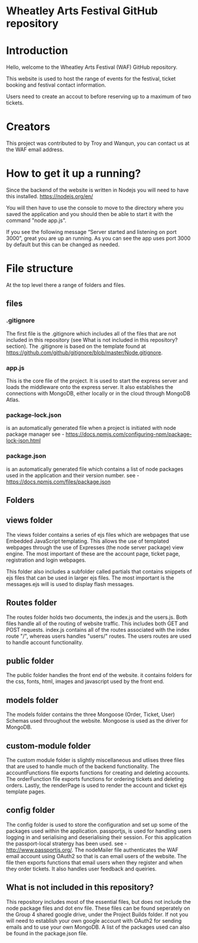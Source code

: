# Wheatley Arts Festival GitHub repository


# Introduction

Hello, welcome to the Wheatley Arts Festival (WAF) GitHub repository. 

This website is used to host the range of events for the festival, ticket booking and festival contact information. 

Users need to create an accout to before reserving up to a maximum of two tickets. 

# Creators
This project was contributed to by Troy and Wanqun, you can contact us at the WAF email address.


# How to get it up a running? 
Since the backend of the website is written in Nodejs you will need to have this installed. 
https://nodejs.org/en/

You will then have to use the console to move to the directory where you saved the application and you should then be able  to start it with the command "node app.js". 

If you see the following message “Server started and listening on port 3000”, great you are up an running. As you can 
see the app uses port 3000 by default but this can be changed as needed. 

# File structure
At the top level there a range of folders and files. 

## files

### .gitignore
The first file is the .gitignore which includes all of the files that are not included in this repository (see What is not included in this repository? section). The .gitignore is based on the template found at https://github.com/github/gitignore/blob/master/Node.gitignore.

### app.js
This is the core file of the project. It is used to start the express server and loads the middleware onto the express server. It also establishes the connections with MongoDB, either locally or in the cloud through MongoDB Atlas.

### package-lock.json 
is an automatically generated file when a project is initiated with node package manager see -
https://docs.npmjs.com/configuring-npm/package-lock-json.html

### package.json
is an automatically generated file which contains a list of node packages used in the application and their version number. see - https://docs.npmjs.com/files/package.json


## Folders 

## views folder
The views folder contains a series of ejs files which are webpages that use Embedded JavaScript templating.
This allows the use of templated webpages through the use of Expresses (the node server package) view engine.
The most important of these are the account page, ticket page, registration and login webpages. 

This folder also includes a subfolder called partials that contains snippets of ejs files that can be used in larger
ejs files. The most important is the messages.ejs will is used to display flash messages.


## Routes folder
The routes folder holds two documents, the index.js and the users.js. Both files handle all of the routing of website traffic. This includes both GET and POST requests. index.js contains all of the routes associated with the index route "/", whereas users handles "users/" routes. The users routes are used to handle account functionality.


## public folder
The public folder handles the front end of the website. it contains folders for the css, fonts, html, images and javascript used by the front end.

## models folder 
The models folder contains the three Mongoose (Order, Ticket, User) Schemas used throughout the website. Mongoose is used as the driver for MongoDB.

## custom-module folder
The custom module folder is slightly miscellaneous and utlises three files that are used to handle much of the backend functionality.  The accountFunctions file exports functions for creating and deleting accounts.
The orderFunction file exports functions for ordering tickets and deleting orders. Lastly, the renderPage is used 
to render the account and ticket ejs template pages. 


## config folder
The config folder is used to store the configuration and set up some of the packages used within the application. 
passportjs, is used for handling users logging in and serialising and deserialising their session. For this application the passport-local stratergy has been used. see - http://www.passportjs.org/.
The nodeMailer file authenticates the WAF email account using OAuth2 so that is can email users of the website.
The file then exports functions that email users when they register and when they order tickets. It also handles user feedback and queiries.



## What is not included in this repository?
This repository includes most of the essential files, but does not include the node package files and dot env file. These files can be found seperately on the Group 4 shared google drive, under the Project Builds folder. If not you will need to establish your own google account with OAuth2 for sending emails and to use your own MongoDB. A list of the packages used can also be found in the package.json file.
